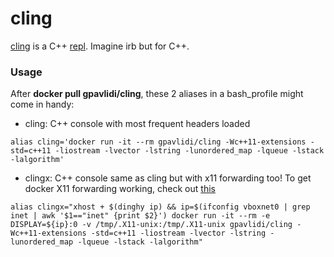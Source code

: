 # cling
[cling](https://root.cern.ch/cling) is a C++ [repl](https://en.wikipedia.org/wiki/Read%E2%80%93eval%E2%80%93print_loop). Imagine irb but for C++.

### Usage

After **docker pull gpavlidi/cling**, these 2 aliases in a bash_profile might come in handy:

- cling: C++ console with most frequent headers loaded
```
alias cling='docker run -it --rm gpavlidi/cling -Wc++11-extensions -std=c++11 -liostream -lvector -lstring -lunordered_map -lqueue -lstack -lalgorithm' 

```

- clingx: C++ console same as cling but with x11 forwarding too! To get docker X11 forwarding working, check out [this](http://blog.ctaggart.com/2016/03/gnu-octave-via-docker-x11.html?m=1)
```
alias clingx="xhost + $(dinghy ip) && ip=$(ifconfig vboxnet0 | grep inet | awk '$1=="inet" {print $2}') docker run -it --rm -e DISPLAY=${ip}:0 -v /tmp/.X11-unix:/tmp/.X11-unix gpavlidi/cling -Wc++11-extensions -std=c++11 -liostream -lvector -lstring -lunordered_map -lqueue -lstack -lalgorithm"

```
